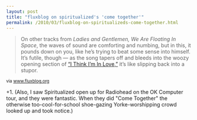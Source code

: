 ```yaml
---
layout: post
title: "fluxblog on spiritualized's 'come together'"
permalink: /2010/03/fluxblog-on-spiritualizeds-come-together.html
---
```


<blockquote><p>On other tracks from <em>Ladies and Gentlemen, We Are Floating In Space</em>, the waves of sound are comforting and numbing, but in this, it pounds down on you, like he’s trying to beat some sense into himself. It’s futile, though — as the song tapers off and bleeds into the woozy opening section of <a href="http://www.youtube.com/watch?v=1Za161pBwBA">“I Think I’m In Love,”</a> it’s like slipping back into a stupor.</p></blockquote>

<p><small>via <a href="http://www.fluxblog.org/2010/03/dull-the-pain-kill-the-joy">www.fluxblog.org</a></small></p>

<p>+1.  (Also, I saw Spiritualized open up for Radiohead on the OK Computer tour, and they were fantastic. When they did &quot;Come Together&quot; the otherwise too-cool-for-school shoe-gazing Yorke-worshipping crowd looked up and took notice.)</p>


